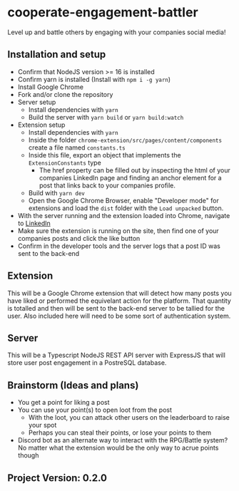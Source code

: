 # cooperate-engagement-battler
Level up and battle others by engaging with your companies social media!

## Installation and setup

* Confirm that NodeJS version >= 16 is installed
* Confirm yarn is installed (Install with `npm i -g yarn`)
* Install Google Chrome
* Fork and/or clone the repository
* Server setup
    * Install dependencies with `yarn`
    * Build the server with `yarn build` or `yarn build:watch`
* Extension setup
    * Install dependencies with `yarn`
    * Inside the folder `chrome-extension/src/pages/content/components` create a file named `constants.ts`
    * Inside this file, export an object that implements the `ExtensionConstants` type
        * The href property can be filled out by inspecting the html of your companies LinkedIn page and finding an anchor element for a post that links back to your companies profile.
    * Build with `yarn dev`
    * Open the Google Chrome Browser, enable "Developer mode" for extensions and load the `dist` folder with the `Load unpacked` button.
* With the server running and the extension loaded into Chrome, navigate to [LinkedIn](https://linkedin.com)
* Make sure the extension is running on the site, then find one of your companies posts and click the like button
* Confirm in the developer tools and the server logs that a post ID was sent to the back-end

## Extension
This will be a Google Chrome extension that will detect how many posts you have liked or performed the equivelant action for the platform. That quantity is totalled and then will be sent to the back-end server to be tallied for the user. Also included here will need to be some sort of authentication system.

## Server
This will be a Typescript NodeJS REST API server with ExpressJS that will store user post engagement in a PostreSQL database.


## Brainstorm (Ideas and plans)
* You get a point for liking a post
* You can use your point(s) to open loot from the post
    * With the loot, you can attack other users on the leaderboard to raise your spot
    * Perhaps you can steal their points, or lose your points to them
* Discord bot as an alternate way to interact with the RPG/Battle system? No matter what the extension would be the only way to acrue points though

## Project Version: 0.2.0
